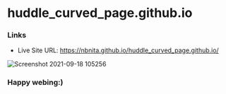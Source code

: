 # huddle_curved_page.github.io

### Links

- Live Site URL: https://nbnita.github.io/huddle_curved_page.github.io/


![Screenshot 2021-09-18 105256](https://user-images.githubusercontent.com/43490322/133873859-9ba70ea1-7353-487e-b14d-51c78eeb74dc.png)


### Happy webing:)
